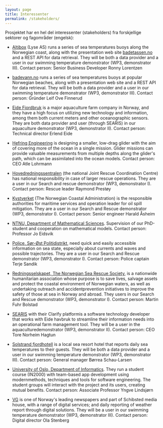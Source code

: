 ```yaml
---
layout: page
title: Interessenter
permalink: /stakeholders/
---
```


Prosjektet har en hel del interessenter (stakeholders) fra forskjellige sektorer og fagområder (engelsk):

* [Altibox](https://www.altibox.no/) (Lyse AS) runs  a  series of  sea  temperatures  buoys  along the  Norwegian  coast, along with the presentation web site [badetassen.no](https://badetassen.no/) and a REST API for data retrieval. They will be both a data provider and a user in our swimming temperature demonstrator (WP3, demonstrator III). Contact person: Senior Business Developer Ronny Lorentzen

* [badevann.no](https://badevann.no/) runs  a  series of  sea  temperatures  buoys  at  popular  Norwegian  beaches,  along with a presentation web site and a REST API for data retrieval. They will be both a data provider and a user in our swimming temperature demonstrator (WP3, demonstrator III).  Contact person: Gründer Leif Ove Finnerud

* [Eide Fjordbruk](https://www.efb.no/) is a major aquaculture farm company in Norway, and they have a high focus on utilizing  new  technology  and  information,  among  them  both  current  meters  and  other oceanographic  sensors.  They  are  both  data  provider  and  user  (through  SEARIS)  in  our aquaculture demonstrator (WP3, demonstrator II). Contact person: Technical director Erlend Eide

* [Hefring Engineering](https://hefringengineering.com/) is designing a smaller, low-drag glider with the aim of covering more of the ocean in a single mission. Glider missions can provide valuable measurements from multiple depths along the glider's path, which can be assimilated into the ocean models. Contact person: CEO Atle Lohrmann

* [Hovedredningssentralen](https://www.hovedredningssentralen.no/) (the   national Joint   Rescue Coordination   Centre)   has   national responsibility  in  case  of  larger  rescue  operations.  They  are  a  user  in  our  Search  and  rescue demonstrator (WP3, demonstrator I).  Contact person: Rescue leader Raymond Prestøy

* [Kystverket](https://kystverket.no/) (The Norwegian Coastal Administration) is the responsible authorities for maritime services and operation leader for oil spill mitigation. They are a user in our Search and Rescue demonstrator (WP3, demonstrator I). Contact person: Senior engineer Harald Åsheim

* [NTNU, Department   of   Mathematical   Sciences](https://www.ntnu.no/imf). Supervision   of   our   PhD-student   and cooperation on mathematical models. Contact person: Professor Jo Eidsvik

* [Police,  Sør-Øst  Politidistrikt](https://www.politiet.no/om/organisasjonen/politidistrikter/sor-ost/), need  quick  and easily accessible  information  on  sea  state, especially about currents and waves and possible trajectories. They are a user in our Search and Rescue demonstrator (WP3, demonstrator I). Contact person: Police captain Terje Sandik

* [Redningsselskapet, The Norwegian Sea Rescue Society](https://rs.no/), is a nationwide humanitarian association whose purpose is to save lives, salvage assets and protect the coastal environment of Norwegian waters, as well as undertaking outreach and accidentprevention initiatives to improve the safety of those at sea in Norway and abroad. They users in our Search and Rescue demonstrator (WP3, demonstrator I). Contact person: Martin Fuhr Bolstad
 
* [SEARIS](https://www.searis.no/) with  their  Clarify platformis  a  software  technology  developer  that  works  with  Eide havbruk  to  streamline  their  information  needs  into  an  operational  farm  management  tool. They will be a user in the aquaculturedemonstrator (WP3, demonstrator II). Contact person: CEO Tore Norheim Hagtun

* [Solstrand  fjordhotell](https://solstrand.com/) is  a  local  sea  resort  hotel  that  reports  daily  sea  temperatures  to  their guests.  They  will  be  both  a  data  provider  and  a  user  in  our  swimming  temperature demonstrator (WP3, demonstrator III).  Contact person: General manager Børrea Schau-Larsen

* [University of Oslo, Department of Informatics](https://www.mn.uio.no/ifi/). They run a student course (IN2000) with team-based   app   development   using   modernmethods,   techniques   and   tools   for   software engineering. The student groups will interact with the  project  and its users, creating mutual benefits.  Contact person: Associate Professor Yngve Lindsjørn

* [VG](https://vg.no/) is one of Norway's leading newspapers and part of Schibsted media house, with a range of digital services; and daily reporting of weather report through digital solutions. They will be a user in our swimming temperature demonstrator (WP3, demonstrator III).  Contact person: Digital director Ola Stenberg
